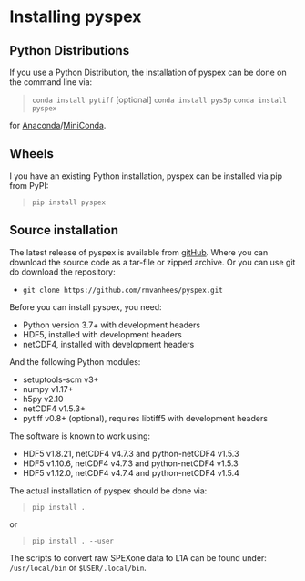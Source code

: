 Installing pyspex
=================


Python Distributions
--------------------
If you use a Python Distribution, the installation of pyspex can be done on
the command line via:

>  `conda install pytiff` [optional]
>  `conda install pys5p`
>  `conda install pyspex`

for [Anaconda](https://www.anaconda.com/)/[MiniConda](http://conda.pydata.org/miniconda.html).


Wheels
------
I you have an existing Python installation, pyspex can be installed via pip
from PyPI:

>  `pip install pyspex`


Source installation
-------------------
The latest release of pyspex is available from
[gitHub](https://github.com/rmvanhees/pyspex).
Where you can download the source code as a tar-file or zipped archive.
Or you can use git do download the repository:

 * `git clone https://github.com/rmvanhees/pyspex.git`

Before you can install pyspex, you need:

 * Python version 3.7+ with development headers
 * HDF5, installed with development headers
 * netCDF4, installed with development headers

And the following Python modules:

 * setuptools-scm v3+
 * numpy v1.17+
 * h5py v2.10
 * netCDF4 v1.5.3+
 * pytiff v0.8+ (optional), requires libtiff5 with development headers

The software is known to work using:

 * HDF5 v1.8.21, netCDF4 v4.7.3 and python-netCDF4 v1.5.3
 * HDF5 v1.10.6, netCDF4 v4.7.3 and python-netCDF4 v1.5.3
 * HDF5 v1.12.0, netCDF4 v4.7.4 and python-netCDF4 v1.5.4


The actual installation of pyspex should be done via:

>  `pip install .`

or

>  `pip install . --user`


The scripts to convert raw SPEXone data to L1A can be found under:
`/usr/local/bin` or `$USER/.local/bin`.
